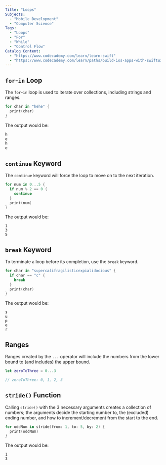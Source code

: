 ```yaml
---
Title: "Loops"
Subjects:
  - "Mobile Development"
  - "Computer Science"
Tags:
  - "Loops"
  - "For"
  - "While"
  - "Control Flow"
Catalog Content:
  - "https://www.codecademy.com/learn/learn-swift"
  - "https://www.codecademy.com/learn/paths/build-ios-apps-with-swiftui"
---
```


## `for`-`in` Loop

The `for`-`in` loop is used to iterate over collections, including strings and ranges.

```swift
for char in "hehe" {
  print(char)
}
```

The output would be:

```bash
h
e
h
e
```

## `continue` Keyword

The `continue` keyword will force the loop to move on to the next iteration.

```swift
for num in 0...5 {
  if num % 2 == 0 {
    continue
  }
  print(num)
}
```

The output would be:

```
1
3
5
```

## `break` Keyword

To terminate a loop before its completion, use the `break` keyword.

```swift
for char in "supercalifragilisticexpialidocious" {
  if char == "c" {
    break
  }
  print(char)
}
```

The output would be:

```
s
u
p
e
r
```

## Ranges

Ranges created by the `...` operator will include the numbers from the lower bound to (and includes) the upper bound.

```swift
let zeroToThree = 0...3

// zeroToThree: 0, 1, 2, 3
```

## `stride()` Function

Calling `stride()` with the 3 necessary arguments creates a collection of numbers; the arguments decide the starting number to, the (excluded) ending number, and how to increment/decrement from the start to the end.

```swift
for oddNum in stride(from: 1, to: 5, by: 2) {
  print(oddNum)
}
```

The output would be:

```
1
3
```

